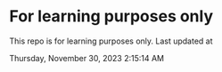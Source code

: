 # For learning purposes only
This repo is for learning purposes only.
Last updated at

Thursday, November 30, 2023 2:15:14 AM

